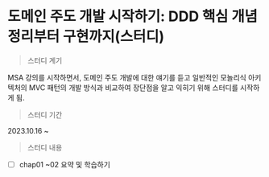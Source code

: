 # 도메인 주도 개발 시작하기: DDD 핵심 개념 정리부터 구현까지(스터디)

> 스터디 계기

MSA 강의를 시작하면서, 도메인 주도 개발에 대한 얘기를 듣고 일반적인 모놀리식 아키텍처의 MVC 패턴의 개발 방식과 비교하여 장단점을 알고 익히기 위해 스터디를 시작하게 됨.


> 스터디 기간

2023.10.16 ~


> 스터디 내용

* [ ] chap01 ~02 요약 및 학습하기
